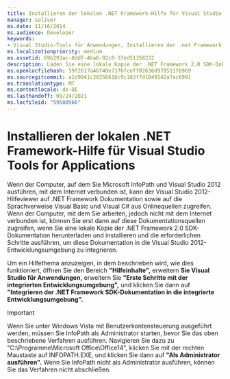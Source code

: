 ```yaml
---
title: Installieren der lokalen .NET Framework-Hilfe für Visual Studio Tools for Applications
manager: soliver
ms.date: 11/16/2014
ms.audience: Developer
keywords:
- Visual Studio-Tools für Anwendungen, Installieren der .net Framework-Hilfe, VSTA, Installieren .NET Framework Hilfe,Installieren .NET Framework Hilfe [InfoPath 2007],InfoPath 2007, Installieren .NET Framework Hilfe
ms.localizationpriority: medium
ms.assetid: 69b293ac-8ddf-4ba6-92c8-37ed51358232
description: Laden Sie eine lokale Kopie der .NET Framework 2.0 SDK-Dokumentation herunter, installieren Sie sie, und führen Sie die erforderlichen Schritte aus, um diese Dokumentation in die Visual Studio 2012-Entwicklungsumgebung zu integrieren.
ms.openlocfilehash: 59f2617a46f40e7376fceff02636d970511fb969
ms.sourcegitcommit: a1d9041c20256616c9c183f7d1049142a7ac6991
ms.translationtype: MT
ms.contentlocale: de-DE
ms.lasthandoff: 09/24/2021
ms.locfileid: "59580566"
---
```

# <a name="install-local-net-framework-help-for-visual-studio-tools-for-applications"></a>Installieren der lokalen .NET Framework-Hilfe für Visual Studio Tools for Applications

Wenn der Computer, auf dem Sie Microsoft InfoPath und Visual Studio 2012 ausführen, mit dem Internet verbunden ist, kann der Visual Studio 2012-Hilfeviewer auf .NET Framework Dokumentation sowie auf die Sprachverweise Visual Basic und Visual C# aus Onlinequellen zugreifen. Wenn der Computer, mit dem Sie arbeiten, jedoch nicht mit dem Internet verbunden ist, können Sie erst dann auf diese Dokumentationsquellen zugreifen, wenn Sie eine lokale Kopie der .NET Framework 2.0 SDK-Dokumentation herunterladen und installieren und die erforderlichen Schritte ausführen, um diese Dokumentation in die Visual Studio 2012-Entwicklungsumgebung zu integrieren.
  
Um ein Hilfethema anzuzeigen, in dem beschrieben wird, wie dies funktioniert, öffnen Sie den Bereich **"Hilfeinhalte",** erweitern **Sie Visual Studio für Anwendungen,** erweitern Sie **"Erste Schritte mit der integrierten Entwicklungsumgebung",** und klicken Sie dann auf **"Integrieren der .NET Framework SDK-Dokumentation in die integrierte Entwicklungsumgebung".**
  
> [!IMPORTANT]
> Wenn Sie unter Windows Vista mit Benutzerkontensteuerung ausgeführt werden, müssen Sie InfoPath als Administrator starten, bevor Sie das oben beschriebene Verfahren ausführen. Navigieren Sie dazu zu "C:\Programme\Microsoft Office\Office14", klicken Sie mit der rechten Maustaste auf INFOPATH.EXE, und klicken Sie dann auf **"Als Administrator ausführen".** Wenn Sie InfoPath nicht als Administrator ausführen, können Sie das Verfahren nicht abschließen. 
  

